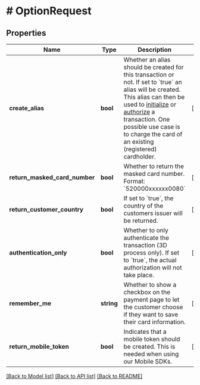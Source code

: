 # # OptionRequest

## Properties

Name | Type | Description | Notes
------------ | ------------- | ------------- | -------------
**create_alias** | **bool** | Whether an alias should be created for this transaction or not. If set to &#x60;true&#x60; an alias will be created. This alias can then be used to [initialize](#operation/init) or [authorize](#operation/authorize) a transaction. One possible use case is to charge the card of an existing (registered) cardholder. | [optional]
**return_masked_card_number** | **bool** | Whether to return the masked card number. Format: &#x60;520000xxxxxx0080&#x60; | [optional]
**return_customer_country** | **bool** | If set to &#x60;true&#x60;, the country of the customers issuer will be returned. | [optional]
**authentication_only** | **bool** | Whether to only authenticate the transaction (3D process only). If set to &#x60;true&#x60;, the actual authorization will not take place. | [optional]
**remember_me** | **string** | Whether to show a checkbox on the payment page to let the customer choose if they want to save their card information. | [optional]
**return_mobile_token** | **bool** | Indicates that a mobile token should be created. This is needed when using our Mobile SDKs. | [optional]

[[Back to Model list]](../../README.md#models) [[Back to API list]](../../README.md#endpoints) [[Back to README]](../../README.md)

